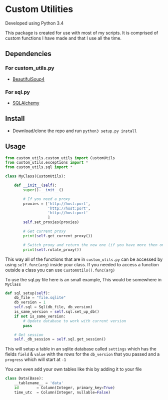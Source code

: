 # Custom Utilities

Developed using Python 3.4  

This package is created for use with most of my scripts. It is comprised of custom functions I have made and that I use all the time.

## Dependencies
### For custom_utils.py
- [BeautifulSoup4](https://pypi.python.org/pypi/beautifulsoup4)

### For sql.py
- [SQLAlchemy](https://pypi.python.org/pypi/SQLAlchemy)

## Install
- Download/clone the repo and run `python3 setup.py install`

## Usage
```python
from custom_utils.custom_utils import CustomUtils
from custom_utils.exceptions import *
from custom_utils.sql import *

class MyClass(CustomUtils):

    def __init__(self):
        super().__init__()

        # If you need a proxy
        proxies = ['http://host:port',
                   'http://host:port',
                   'http://host:port'
                   ]
        self.set_proxies(proxies)

        # Get current proxy
        print(self.get_current_proxy())

        # Switch proxy and return the new one (if you have more then one)
        print(self.rotate_proxy())
```
This way all of the functions that are in `custom_utils.py` can be accessed by using `self.func(arg)` inside your class. If you needed to access a function outside a class you can use `CustomUtils().func(arg)`

To use the sql.py file here is an small example, This would be somewhere in `MyClass`
```python
def sql_setup(self):
    db_file = "file.sqlite"
    db_version = 1
    self.sql = Sql(db_file, db_version)
    is_same_version = self.sql.set_up_db()
    if not is_same_version:
        # Update database to work with current version
        pass

    # Get session
    self._db_session = self.sql.get_session()
```
This will setup a table in an sqlite database called `settings` which has the fields `field` & `value` with the rows for the `db_version` that you passed and a `progress` which will start at `-1`

You can even add your own tables like this by adding it to your file
  
```python
class Data(Base):
    __tablename__ = 'data'
    id        = Column(Integer, primary_key=True)
    time_utc  = Column(Integer, nullable=False)
```